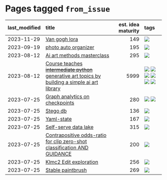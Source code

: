 # Pages tagged `from_issue`

|last_modified|title|est. idea maturity|tags
|:---|:---|---:|:---|
|2023-11-29|[Van gogh lora](../Van_gogh_lora.md)|149|[![](https://img.shields.io/badge/tag-from_issue-1043a5)](../tags/from_issue.md)|
|2023-09-19|[photo auto organizer](../photo_auto_organizer_.md)|195|[![](https://img.shields.io/badge/tag-from_issue-1043a5)](../tags/from_issue.md)|
|2023-08-12|[Ai art methods masterclass](../Ai_art_methods_masterclass.md)|295|[![](https://img.shields.io/badge/tag-from_issue-1043a5)](../tags/from_issue.md)|
|2023-08-12|[Course teaches ~~intermediate python~~ generative art topics by building a simple ai art library](../Course_teaches_basic_python_by_building_a_simple_ai_art_library.md)|5999|[![](https://img.shields.io/badge/tag-curriculum-d548d8)](../tags/curriculum.md) [![](https://img.shields.io/badge/tag-education-c6963e)](../tags/education.md) [![](https://img.shields.io/badge/tag-from_issue-1043a5)](../tags/from_issue.md) [![](https://img.shields.io/badge/tag-public_good-b5ec2c)](../tags/public_good.md) [![](https://img.shields.io/badge/tag-publication-3f9741)](../tags/publication.md) [![](https://img.shields.io/badge/tag-wip-35d420)](../tags/wip.md)|
|2023-07-25|[Graph analytics on checkpoints](../Graph_analytics_on_checkpoints.md)|280|[![](https://img.shields.io/badge/tag-from_issue-1043a5)](../tags/from_issue.md) [![](https://img.shields.io/badge/tag-test-35b163)](../tags/test.md)|
|2023-07-25|[Stego db](../Stego_db.md)|136|[![](https://img.shields.io/badge/tag-from_issue-1043a5)](../tags/from_issue.md)|
|2023-07-25|[Yaml-state](../Yaml-state.md)|167|[![](https://img.shields.io/badge/tag-from_issue-1043a5)](../tags/from_issue.md)|
|2023-07-25|[Self-serve data lake](../Self-serve_data_lake.md)|315|[![](https://img.shields.io/badge/tag-from_issue-1043a5)](../tags/from_issue.md)|
|2023-07-25|[Contrapositive odds-ratio for clip zero-shot classification AND GUIDANCE](../Contrapositive_odds-ratio_for_clip_zero-shot_classification_AND_GUIDANCE.md)|200|[![](https://img.shields.io/badge/tag-from_issue-1043a5)](../tags/from_issue.md)|
|2023-07-25|[Klmc2 Edit exploration](../Klmc2_Edit_exploration.md)|256|[![](https://img.shields.io/badge/tag-from_issue-1043a5)](../tags/from_issue.md)|
|2023-07-25|[Stable paintbrush](../Stable_paintbrush.md)|269|[![](https://img.shields.io/badge/tag-from_issue-1043a5)](../tags/from_issue.md)|